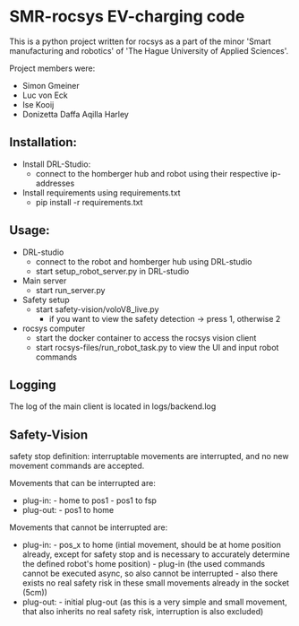 # SMR-rocsys EV-charging code

This is a python project written for rocsys as a part of the minor 'Smart manufacturing and robotics' of 'The Hague University of Applied Sciences'.

Project members were:
- Simon Gmeiner
- Luc von Eck
- Ise Kooij
- Donizetta Daffa Aqilla Harley

## Installation:

- Install DRL-Studio:
    - connect to the homberger hub and robot using their respective ip-addresses
- Install requirements using requirements.txt
  - pip install -r requirements.txt

## Usage:

-  DRL-studio
    - connect to the robot and homberger hub using DRL-studio
    - start setup_robot_server.py in DRL-studio
- Main server
    - start run_server.py
- Safety setup
    - start safety-vision/voloV8_live.py
      - if you want to view the safety detection -> press 1, otherwise 2
- rocsys computer
    - start the docker container to access the rocsys vision client
    - start rocsys-files/run_robot_task.py to view the UI and input robot commands

## Logging

The log of the main client is located in logs/backend.log

## Safety-Vision

safety stop definition: interruptable movements are interrupted, and no new movement commands are accepted.

Movements that can be interrupted are:
- plug-in:
        - home to pos1
        - pos1 to fsp
- plug-out:
        - pos1 to home

Movements that cannot be interrupted are:
- plug-in:
        - pos_x to home (intial movement, should be at home position already, except for safety stop and is necessary to accurately determine the defined robot's home position)
        - plug-in (the used commands cannot be executed async, so also cannot be interrupted - also there exists no real safety risk in these small movements already in the socket (5cm))
- plug-out:
        - initial plug-out (as this is a very simple and small movement, that also inherits no real safety risk, interruption is also excluded)
